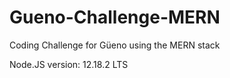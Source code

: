 # Gueno-Challenge-MERN
 Coding Challenge for Güeno using the MERN stack

Node.JS version: 12.18.2 LTS